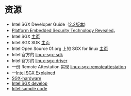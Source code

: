 # 资源

* Intel SGX Developer Guide（[2.2版本](https://download.01.org/intel-sgx/linux-2.2/docs/Intel_SGX_Developer_Guide.pdf))
* [Platform Embedded Security Technology Revealed](https://link.springer.com/book/10.1007/978-1-4302-6572-6)。
* Intel SGX [主页](https://software.intel.com/en-us/sgx)
* Intel SGX SDK [主页](https://software.intel.com/en-us/sgx-sdk)
* Intel Open Source 01.org 上的 SGX for linux [主页](https://01.org/intel-softwareguard-extensions) 
* Intel 官方的 [linux-sgx-sdk](https://github.com/intel/linux-sgx)
* Intel 官方的 [linux-sgx-driver](https://github.com/intel/linux-sgx-driver)
* 一份 Remote Attestation 实现 [linux-sgx-remoteattestation](https://github.com/svartkanin/linux-sgx-remoteattestation)
* 一[Intel SGX Explained](https://eprint.iacr.org/2016/086.pdf) 
* [SGX-hardware](https://github.com/ayeks/SGX-hardware) 
* [Intel SGX develop](https://software.intel.com/content/www/us/en/develop/articles/intel-sgx-web-based-training.html)
* [Intel sample code](https://github.com/intel/linux-sgx)